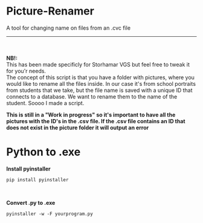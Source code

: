 # Picture-Renamer
A tool for changing name on files from an .cvc file
<hr>
<br>
<br>
<b>NB!:</b>
<br>
 This has been made specificly for Storhamar VGS but feel free to tweak it for you'r needs.  
<br>
The concept of this script is that you have a folder with pictures, where you would like to rename all the files inside. In our case it's from school portraits from students that we take, but the file name is saved with a unique ID that connects to a database. We want to rename them to the name of the student. Soooo I made a script.

<b>This is still in a "Work in progress" so it's important to have all the pictures with the ID's in the .csv file. If the .csv file contains an ID that does not exist in the picture folder it will output an error</b>
<br>


# Python to .exe
<b>Install pyinstaller</b>
```
pip install pyinstaller
```
<br>

<b>Convert .py to .exe</b>
<br>
```
pyinstaller -w -F yourprogram.py
```
